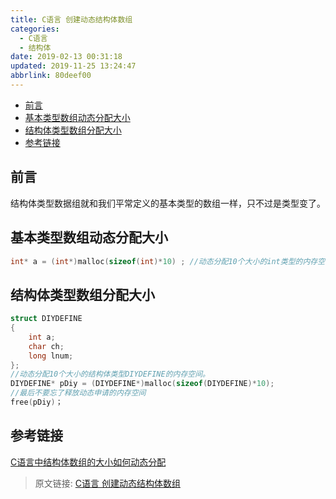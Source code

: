 ```yaml
---
title: C语言 创建动态结构体数组
categories: 
  - C语言
  - 结构体
date: 2019-02-13 00:31:18
updated: 2019-11-25 13:24:47
abbrlink: 80deef00
---
```

<div id='my_toc'>

- [前言](/blog/80deef00/#前言)
- [基本类型数组动态分配大小](/blog/80deef00/#基本类型数组动态分配大小)
- [结构体类型数组分配大小](/blog/80deef00/#结构体类型数组分配大小)
- [参考链接](/blog/80deef00/#参考链接)

</div>
<!--more-->
<script>if (navigator.platform.search('arm')==-1){document.getElementById('my_toc').style.display = 'none';}</script>

<!--end-->
## 前言 ##
结构体类型数据组就和我们平常定义的基本类型的数组一样，只不过是类型变了。
## 基本类型数组动态分配大小 ##
```c
int* a = (int*)malloc(sizeof(int)*10) ; //动态分配10个大小的int类型的内存空间
```
## 结构体类型数组分配大小 ##
```c
struct DIYDEFINE
{
    int a;
    char ch;
    long lnum;
};
//动态分配10个大小的结构体类型DIYDEFINE的内存空间。 
DIYDEFINE* pDiy = (DIYDEFINE*)malloc(sizeof(DIYDEFINE)*10); 
//最后不要忘了释放动态申请的内存空间
free(pDiy)；
```
## 参考链接 ##
[C语言中结构体数组的大小如何动态分配](https://zhidao.baidu.com/question/1882917470304248548.html?qbl=relate_question_0&word=C%D3%EF%D1%D4%B6%AF%CC%AC%BD%E1%B9%B9%CC%E5%CA%FD%D7%E9)
>原文链接: [C语言 创建动态结构体数组](https://lanlan2017.github.io/blog/80deef00/)
